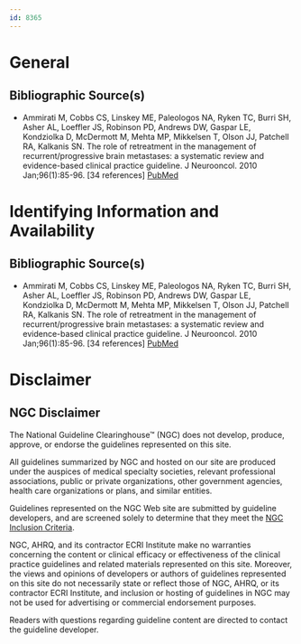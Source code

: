 ```yaml
---
id: 8365
---
```


# General

## Bibliographic Source(s)

- Ammirati M, Cobbs CS, Linskey ME, Paleologos NA, Ryken TC, Burri SH, Asher AL, Loeffler JS, Robinson PD, Andrews DW, Gaspar LE, Kondziolka D, McDermott M, Mehta MP, Mikkelsen T, Olson JJ, Patchell RA, Kalkanis SN. The role of retreatment in the management of recurrent/progressive brain metastases: a systematic review and evidence-based clinical practice guideline. J Neurooncol. 2010 Jan;96(1):85-96. [34 references] [ PubMed ](http://www.ncbi.nlm.nih.gov/entrez/query.fcgi?cmd=Retrieve&db=pubmed&dopt=Abstract&list_uids=19957016)

# Identifying Information and Availability

## Bibliographic Source(s)

- Ammirati M, Cobbs CS, Linskey ME, Paleologos NA, Ryken TC, Burri SH, Asher AL, Loeffler JS, Robinson PD, Andrews DW, Gaspar LE, Kondziolka D, McDermott M, Mehta MP, Mikkelsen T, Olson JJ, Patchell RA, Kalkanis SN. The role of retreatment in the management of recurrent/progressive brain metastases: a systematic review and evidence-based clinical practice guideline. J Neurooncol. 2010 Jan;96(1):85-96. [34 references] [ PubMed ](http://www.ncbi.nlm.nih.gov/entrez/query.fcgi?cmd=Retrieve&db=pubmed&dopt=Abstract&list_uids=19957016)

# Disclaimer

## NGC Disclaimer

The National Guideline Clearinghouse™ (NGC) does not develop, produce, approve, or endorse the guidelines represented on this site.

All guidelines summarized by NGC and hosted on our site are produced under the auspices of medical specialty societies, relevant professional associations, public or private organizations, other government agencies, health care organizations or plans, and similar entities.

Guidelines represented on the NGC Web site are submitted by guideline developers, and are screened solely to determine that they meet the [NGC Inclusion Criteria](/help-and-about/summaries/inclusion-criteria).

NGC, AHRQ, and its contractor ECRI Institute make no warranties concerning the content or clinical efficacy or effectiveness of the clinical practice guidelines and related materials represented on this site. Moreover, the views and opinions of developers or authors of guidelines represented on this site do not necessarily state or reflect those of NGC, AHRQ, or its contractor ECRI Institute, and inclusion or hosting of guidelines in NGC may not be used for advertising or commercial endorsement purposes.

Readers with questions regarding guideline content are directed to contact the guideline developer.

